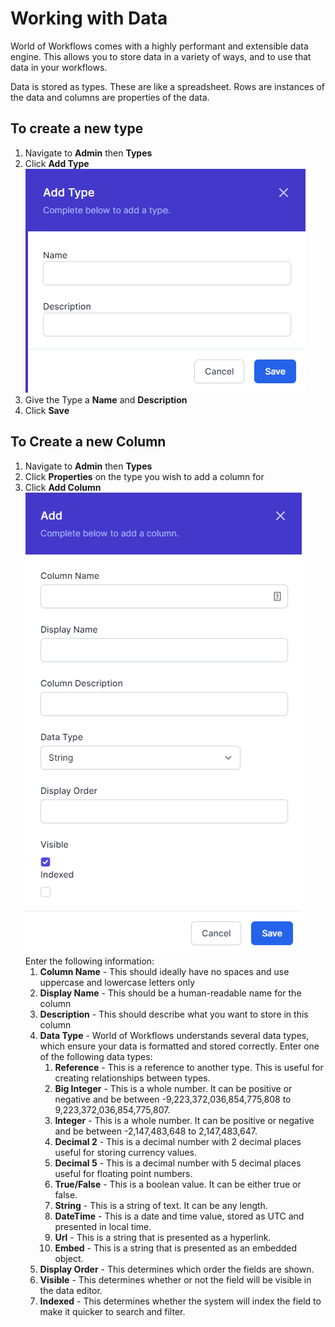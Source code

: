 # Working with Data

World of Workflows comes with a highly performant and extensible data engine. This allows you to store data in a variety of ways, and to use that data in your workflows.

Data is stored as types. These are like a spreadsheet. Rows are instances of the data and columns are properties of the data.

## To create a new type

1. Navigate to **Admin** then **Types**
2. Click **Add Type**
   ![](2023-02-02-11-21-00.png)
3. Give the Type a **Name** and **Description**
4. Click **Save**

## To Create a new Column
1. Navigate to **Admin** then **Types**
2. Click **Properties** on the type you wish to add a column for
3. Click **Add Column**
   ![](2023-02-02-11-22-46.png)
   Enter the following information:
   1. **Column Name** - This should ideally have no spaces and use uppercase and lowercase letters only
   2. **Display Name** - This should be a human-readable name for the column
   3. **Description** - This should describe what you want to store in this column
   4. **Data Type** - World of Workflows understands several data types, which ensure your data is formatted and stored correctly. Enter one of the following data types:
      1. **Reference** - This is a reference to another type. This is useful for creating relationships between types.
      2. **Big Integer** - This is a whole number. It can be positive or negative and be between -9,223,372,036,854,775,808 to 9,223,372,036,854,775,807.
      3. **Integer** - This is a whole number. It can be positive or negative and be between -2,147,483,648 to 2,147,483,647.
      4. **Decimal 2** - This is a decimal number with 2 decimal places useful for storing currency values.
      5. **Decimal 5** - This is a decimal number with 5 decimal places useful for floating point numbers.
      6. **True/False** - This is a boolean value. It can be either true or false.
      7. **String** - This is a string of text. It can be any length.
      8. **DateTime** - This is a date and time value, stored as UTC and presented in local time.
      9. **Url** - This is a string that is presented as a hyperlink.
      10. **Embed** - This is a string that is presented as an embedded object.
   5. **Display Order** - This determines which order the fields are shown.
   6. **Visible** - This determines whether or not the field will be visible in the data editor.
   7. **Indexed** - This determines whether the system will index the field to make it quicker to search and filter.